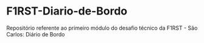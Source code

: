 # F1RST-Diario-de-Bordo
 Repositório referente ao primeiro módulo do desafio técnico da F1RST - São Carlos: Diário de Bordo
